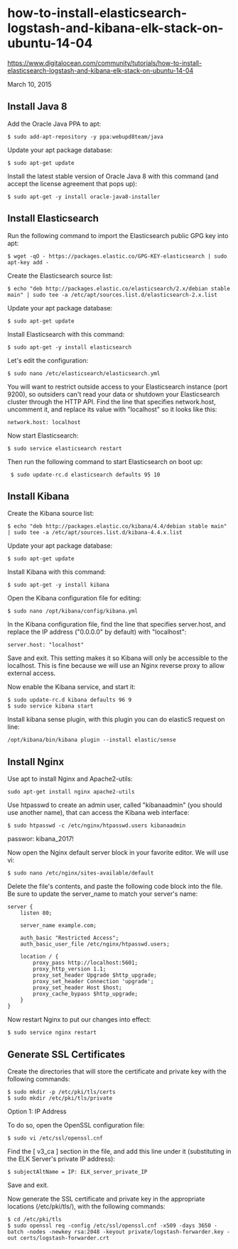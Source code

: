 how-to-install-elasticsearch-logstash-and-kibana-elk-stack-on-ubuntu-14-04
==========================================================================

https://www.digitalocean.com/community/tutorials/how-to-install-elasticsearch-logstash-and-kibana-elk-stack-on-ubuntu-14-04

March 10, 2015

## Install Java 8

Add the Oracle Java PPA to apt:

    $ sudo add-apt-repository -y ppa:webupd8team/java

Update your apt package database:

    $ sudo apt-get update

Install the latest stable version of Oracle Java 8 with this command (and accept the license agreement that pops up):

    $ sudo apt-get -y install oracle-java8-installer

## Install Elasticsearch

Run the following command to import the Elasticsearch public GPG key into apt:

    $ wget -qO - https://packages.elastic.co/GPG-KEY-elasticsearch | sudo apt-key add -

Create the Elasticsearch source list:

    $ echo "deb http://packages.elastic.co/elasticsearch/2.x/debian stable main" | sudo tee -a /etc/apt/sources.list.d/elasticsearch-2.x.list

Update your apt package database:

    $ sudo apt-get update

Install Elasticsearch with this command:

    $ sudo apt-get -y install elasticsearch

Let's edit the configuration:

    $ sudo nano /etc/elasticsearch/elasticsearch.yml

You will want to restrict outside access to your Elasticsearch instance (port 9200), so outsiders can't read your data or shutdown your Elasticsearch cluster through the HTTP API. Find the line that specifies network.host, uncomment it, and replace its value with "localhost" so it looks like this:

    network.host: localhost

Now start Elasticsearch:

    $ sudo service elasticsearch restart

Then run the following command to start Elasticsearch on boot up:

     $ sudo update-rc.d elasticsearch defaults 95 10

## Install Kibana

Create the Kibana source list:

    $ echo "deb http://packages.elastic.co/kibana/4.4/debian stable main" | sudo tee -a /etc/apt/sources.list.d/kibana-4.4.x.list

Update your apt package database:

    $ sudo apt-get update

Install Kibana with this command:

    $ sudo apt-get -y install kibana

Open the Kibana configuration file for editing:

    $ sudo nano /opt/kibana/config/kibana.yml

In the Kibana configuration file, find the line that specifies server.host, and replace the IP address ("0.0.0.0" by default) with "localhost":   

    server.host: "localhost"

Save and exit. This setting makes it so Kibana will only be accessible to the localhost. This is fine because we will use an Nginx reverse proxy to allow external access.

Now enable the Kibana service, and start it:

    $ sudo update-rc.d kibana defaults 96 9
    $ sudo service kibana start

Install kibana sense plugin, with this plugin you can do elasticS request on line:

    /opt/kibana/bin/kibana plugin --install elastic/sense

## Install Nginx

Use apt to install Nginx and Apache2-utils:

    sudo apt-get install nginx apache2-utils

Use htpasswd to create an admin user, called "kibanaadmin" (you should use another name), that can access the Kibana web interface:

    $ sudo htpasswd -c /etc/nginx/htpasswd.users kibanaadmin

passwor: kibana_2017!

Now open the Nginx default server block in your favorite editor. We will use vi:

    $ sudo nano /etc/nginx/sites-available/default

Delete the file's contents, and paste the following code block into the file. Be sure to update the server_name to match your server's name:

```
server {
    listen 80;

    server_name example.com;

    auth_basic "Restricted Access";
    auth_basic_user_file /etc/nginx/htpasswd.users;

    location / {
        proxy_pass http://localhost:5601;
        proxy_http_version 1.1;
        proxy_set_header Upgrade $http_upgrade;
        proxy_set_header Connection 'upgrade';
        proxy_set_header Host $host;
        proxy_cache_bypass $http_upgrade;        
    }
}    
```

Now restart Nginx to put our changes into effect:

    $ sudo service nginx restart

## Generate SSL Certificates

Create the directories that will store the certificate and private key with the following commands:

    $ sudo mkdir -p /etc/pki/tls/certs
    $ sudo mkdir /etc/pki/tls/private

Option 1: IP Address

To do so, open the OpenSSL configuration file:

    $ sudo vi /etc/ssl/openssl.cnf

Find the [ v3_ca ] section in the file, and add this line under it (substituting in the ELK Server's private IP address):

    $ subjectAltName = IP: ELK_server_private_IP

Save and exit.    

Now generate the SSL certificate and private key in the appropriate locations (/etc/pki/tls/), with the following commands:

    $ cd /etc/pki/tls
    $ sudo openssl req -config /etc/ssl/openssl.cnf -x509 -days 3650 -batch -nodes -newkey rsa:2048 -keyout private/logstash-forwarder.key -out certs/logstash-forwarder.crt